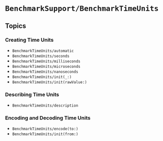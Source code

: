 # ``BenchmarkSupport/BenchmarkTimeUnits``

## Topics

### Creating Time Units

- ``BenchmarkTimeUnits/automatic``
- ``BenchmarkTimeUnits/seconds``
- ``BenchmarkTimeUnits/milliseconds``
- ``BenchmarkTimeUnits/microseconds``
- ``BenchmarkTimeUnits/nanoseconds``
- ``BenchmarkTimeUnits/init(_:)``
- ``BenchmarkTimeUnits/init(rawValue:)``

### Describing Time Units

- ``BenchmarkTimeUnits/description``

### Encoding and Decoding Time Units

- ``BenchmarkTimeUnits/encode(to:)``
- ``BenchmarkTimeUnits/init(from:)``
